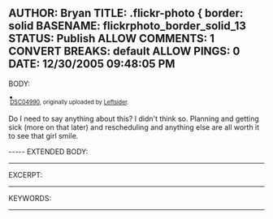 AUTHOR: Bryan
TITLE: .flickr-photo { border: solid
BASENAME: flickrphoto_border_solid_13
STATUS: Publish
ALLOW COMMENTS: 1
CONVERT BREAKS: __default__
ALLOW PINGS: 0
DATE: 12/30/2005 09:48:05 PM
-----
BODY:
<style type="text/css">
.flickr-photo { border: solid 2px #000000; }
.flickr-yourcomment { }
.flickr-frame { text-align: left; padding: 3px; }
.flickr-caption { font-size: 0.8em; margin-top: 0px; }
</style>

<div class="flickr-frame">
	<a href="http://www.flickr.com/photos/leftsider/78748921/" title="photo sharing"><img src="http://static.flickr.com/36/78748921_7f77b75a2b.jpg" class="flickr-photo" alt="" /></a>
<br />
	<span class="flickr-caption"><a href="http://www.flickr.com/photos/leftsider/78748921/">DSC04990</a>, originally uploaded by <a href="http://www.flickr.com/people/leftsider/">Leftsider</a>.</span>
</div>
				
<p class="flickr-yourcomment">
	Do I need to say anything about this? I didn't think so. Planning and getting sick (more on that later) and rescheduling and anything else are all worth it to see that girl smile.
</p>
-----
EXTENDED BODY:

-----
EXCERPT:

-----
KEYWORDS:

-----


